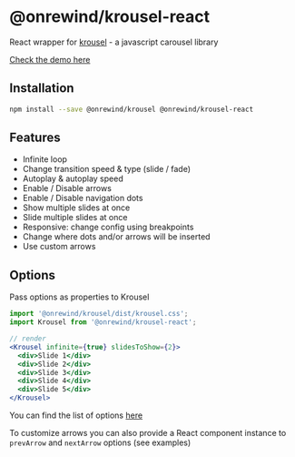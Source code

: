# @onrewind/krousel-react

React wrapper for [krousel](https://github.com/onrewind/krousel/) - a javascript carousel library

[Check the demo here](https://onrewind.github.io/krousel-react/)

## Installation

```bash
npm install --save @onrewind/krousel @onrewind/krousel-react
```

## Features

- Infinite loop
- Change transition speed & type (slide / fade)
- Autoplay & autoplay speed
- Enable / Disable arrows
- Enable / Disable navigation dots
- Show multiple slides at once
- Slide multiple slides at once
- Responsive: change config using breakpoints
- Change where dots and/or arrows will be inserted
- Use custom arrows

## Options

Pass options as properties to Krousel

```jsx
import '@onrewind/krousel/dist/krousel.css';
import Krousel from '@onrewind/krousel-react';

// render
<Krousel infinite={true} slidesToShow={2}>
  <div>Slide 1</div>
  <div>Slide 2</div>
  <div>Slide 3</div>
  <div>Slide 4</div>
  <div>Slide 5</div>
</Krousel>
```

You can find the list of options [here](https://github.com/onrewind/krousel#options)

To customize arrows you can also provide a React component instance to `prevArrow` and `nextArrow` options (see examples)